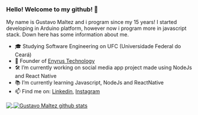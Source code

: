 ### Hello! Welcome to my github! :tada:
 My name is Gustavo Maltez and i program since my 15 years! I started developing in Arduino platform, however now i program more in javascript stack. Down here has some information about me.
 
- :mortar_board: Studying Software Engineering on UFC (Universidade Federal do Ceará)
- :rocket: Founder of [Enyrus Technology](https://www.enyrus.com/)
- :hammer_and_wrench: I’m currently working on social media app project made using NodeJs and React Native
- :books: I’m currently learning Javascript, NodeJs and ReactNative
- :mailbox: Find me on: [Linkedin](https://www.linkedin.com/in/gusttavomaltez/), [Instagram](https://www.instagram.com/gusttavomaltez/)
  
<a href="https://github.com/dnsgusttavo">
  <img align="center" src="https://github-readme-stats.vercel.app/api/top-langs/?username=dnsgusttavo&hide_langs_below=1" />
</a>
<a href="https://github.com/dnsgusttavo">
 <img align="center" src="https://github-readme-stats.vercel.app/api?username=dnsgusttavo&show_icons=true&line_height=27" alt="Gustavo Maltez github stats"/>
</a>

